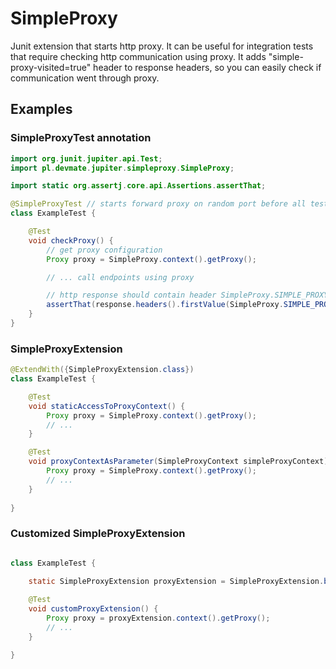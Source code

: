 # SimpleProxy

Junit extension that starts http proxy. It can be useful for integration tests that require checking http communication using proxy.
It adds "simple-proxy-visited=true" header to response headers, so you can easily check if communication went through proxy.

## Examples

### SimpleProxyTest annotation

```java
import org.junit.jupiter.api.Test;
import pl.devmate.jupiter.simpleproxy.SimpleProxy;

import static org.assertj.core.api.Assertions.assertThat;

@SimpleProxyTest // starts forward proxy on random port before all tests
class ExampleTest {

    @Test
    void checkProxy() {
        // get proxy configuration
        Proxy proxy = SimpleProxy.context().getProxy();

        // ... call endpoints using proxy

        // http response should contain header SimpleProxy.SIMPLE_PROXY_VISITED_HEADER
        assertThat(response.headers().firstValue(SimpleProxy.SIMPLE_PROXY_VISITED_HEADER)).hasValue("true");
    }
}
```

### SimpleProxyExtension

```java
@ExtendWith({SimpleProxyExtension.class})
class ExampleTest {

    @Test
    void staticAccessToProxyContext() {
        Proxy proxy = SimpleProxy.context().getProxy();
        // ...
    }

    @Test
    void proxyContextAsParameter(SimpleProxyContext simpleProxyContext) {
        Proxy proxy = SimpleProxy.context().getProxy();
        // ...
    }
    
}
```

### Customized SimpleProxyExtension

```java

class ExampleTest {

    static SimpleProxyExtension proxyExtension = SimpleProxyExtension.builder().port(3128).build();
    
    @Test
    void customProxyExtension() {
        Proxy proxy = proxyExtension.context().getProxy();
        // ...
    }

}
```